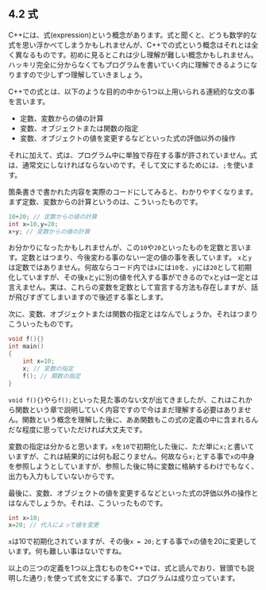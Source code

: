 ## 4.2 式
C++には、式(expression)という概念があります。式と聞くと、どうも数学的な式を思い浮かべてしまうかもしれませんが、C++での式という概念はそれとは全く異なるものです。初めに見るとこれは少し理解が難しい概念かもしれません。ハッキリ完全に分からなくてもプログラムを書いていく内に理解できるようになりますので少しずつ理解していきましょう。

C++での式とは、以下のような目的の中から1つ以上用いられる連続的な文の事を言います。

* 定数、変数からの値の計算
* 変数、オブジェクトまたは関数の指定
* 変数、オブジェクトの値を変更するなどといった式の評価以外の操作

それに加えて、式は、プログラム中に単独で存在する事が許されていません。式は、通常文にしなければならないのです。そして文にするためには、`;`を使います。

箇条書きで書かれた内容を実際のコードにしてみると、わかりやすくなります。まず定数、変数からの計算というのは、こういったものです。

```cpp
10+20; // 定数からの値の計算
int x=10,y=20;
x+y; // 変数からの値の計算
```
お分かりになったかもしれませんが、この`10`や`20`といったものを定数と言います。定数とはつまり、今後変わる事のない一定の値の事を表しています。
`x`と`y`は定数ではありません。何故ならコード内では`x`には`10`を、`y`には`20`として初期化していますが、その後`x`と`y`に別の値を代入する事ができるので`x`と`y`は一定とは言えません。実は、これらの変数を定数として宣言する方法も存在しますが、話が飛びすぎてしまいますので後述する事とします。


次に、変数、オブジェクトまたは関数の指定とはなんでしょうか。それはつまりこういったものです。
```cpp
void f(){}
int main()
{
    int x=10;
    x; // 変数の指定
    f(); // 関数の指定
}
```
`void f(){}`やら`f();`といった見た事のない文が出てきましたが、これはこれから関数という章で説明していく内容ですので今はまだ理解する必要はありません。関数という概念を理解した後に、ああ関数もこの式の定義の中に含まれるんだな程度に思っていただければ大丈夫です。


変数の指定は分かると思います。`x`を`10`で初期化した後に、ただ単に`x;`と書いていますが、これは結果的には何も起こりません。何故なら`x;`とする事で`x`の中身を参照しようとしていますが、参照した後に特に変数に格納するわけでもなく、出力も入力もしていないからです。

最後に、変数、オブジェクトの値を変更するなどといった式の評価以外の操作とはなんでしょうか。それは、こういったものです。

```cpp
int x=10;
x=20; // 代入によって値を変更
```
`x`は10で初期化されていますが、その後`x = 20;`とする事で`x`の値を20に変更しています。何も難しい事はないですね。


以上の三つの定義を1つ以上含むものをC++では、式と読んでおり、冒頭でも説明した通り`;`を使って式を文にする事で、プログラムは成り立っています。